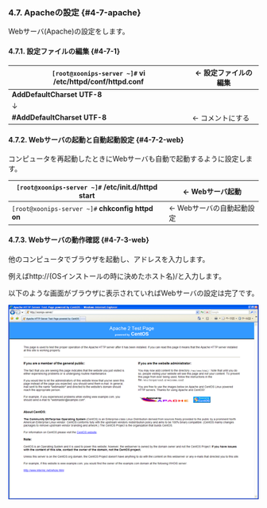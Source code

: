 ### 4.7. Apacheの設定 {#4-7-apache}

Webサーバ(Apache)の設定をします。

#### 4.7.1. 設定ファイルの編集 {#4-7-1}

| `[root@xoonips-server ~]#` **vi /etc/httpd/conf/httpd.conf** | ← 設定ファイルの編集 |
| --- | --- |
| **AddDefaultCharset UTF-8** |
| ↓ |
| **#AddDefaultCharset UTF-8** | ← コメントにする |

#### 4.7.2. Webサーバの起動と自動起動設定 {#4-7-2-web}

コンピュータを再起動したときにWebサーバも自動で起動するように設定します。

| `[root@xoonips-server ~]#` **/etc/init.d/httpd start** | ← Webサーバ起動 |
| --- | --- |
| `[root@xoonips-server ~]#` **chkconfig httpd on** | ← Webサーバの自動起動設定 |

#### 4.7.3. Webサーバの動作確認 {#4-7-3-web}

他のコンピュータでブラウザを起動し、アドレスを入力します。

例えばhttp://(OSインストールの時に決めたホスト名)/と入力します。

以下のような画面がブラウザに表示されていればWebサーバの設定は完了です。

![](../../assets/check01.png)